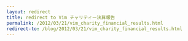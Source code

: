 ```yaml
---
layout: redirect
title: redirect to Vim チャリティー決算報告
permalink: /2012/03/21/vim_charity_financial_results.html
redirect-to: /blog/2012/03/21/vim_charity_financial_results.html
---
```

